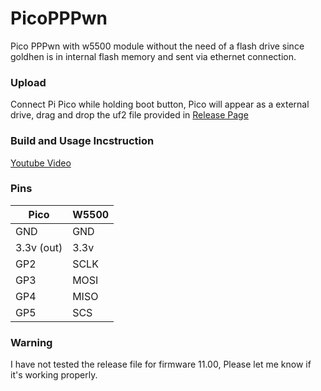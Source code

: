 # PicoPPPwn

Pico PPPwn with w5500 module without the need of a flash drive since goldhen is in internal flash memory and sent via ethernet connection.

### Upload

Connect Pi Pico while holding boot button, Pico will appear as a external drive, drag and drop the uf2 file provided in [Release Page](https://github.com/MainSilent/PicoPPPwn/releases/)

### Build and Usage Incstruction

[Youtube Video](https://www.example.com)

### Pins

| Pico | W5500 |
| ------------- | ------------- |
| GND  | GND  |
| 3.3v (out)  | 3.3v  |
| GP2  | SCLK  |
| GP3  | MOSI  |
| GP4  | MISO  |
| GP5  | SCS  |

### Warning

I have not tested the release file for firmware 11.00, Please let me know if it's working properly.